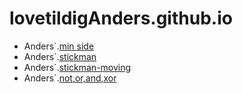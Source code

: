 # lovetildigAnders.github.io
- Anders`.[min side](kageside/)
- Anders`.[stickman](sitckman/)
- Anders`.[stickman-moving](move/)
- Anders`.[not,or,and,xor](not.or.and.xor/)
